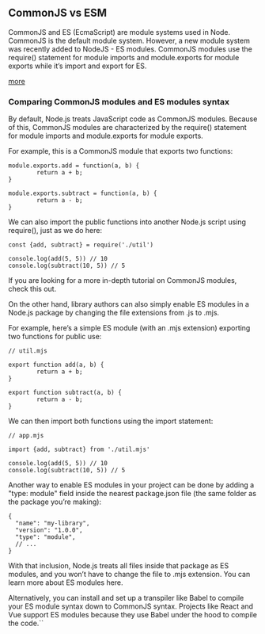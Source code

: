 ## CommonJS vs ESM
CommonJS and ES (EcmaScript) are module systems used in Node. CommonJS is the default module system. However, a new module system was recently added to NodeJS - ES modules. CommonJS modules use the require() statement for module imports and module.exports for module exports while it’s import and export for ES.


[more](https://reflectoring.io/nodejs-modules-imports/)

### Comparing CommonJS modules and ES modules syntax
By default, Node.js treats JavaScript code as CommonJS modules. Because of this, CommonJS modules are characterized by the require() statement for module imports and module.exports for module exports.

For example, this is a CommonJS module that exports two functions:
```
module.exports.add = function(a, b) {
        return a + b;
} 

module.exports.subtract = function(a, b) {
        return a - b;
}
``` 
We can also import the public functions into another Node.js script using require(), just as we do here:
```
const {add, subtract} = require('./util')

console.log(add(5, 5)) // 10
console.log(subtract(10, 5)) // 5
```
If you are looking for a more in-depth tutorial on CommonJS modules, check this out.

On the other hand, library authors can also simply enable ES modules in a Node.js package by changing the file extensions from .js to .mjs.

For example, here’s a simple ES module (with an .mjs extension) exporting two functions for public use:
```
// util.mjs

export function add(a, b) {
        return a + b;
}

export function subtract(a, b) {
        return a - b;
}
```
We can then import both functions using the import statement:
```
// app.mjs

import {add, subtract} from './util.mjs'

console.log(add(5, 5)) // 10
console.log(subtract(10, 5)) // 5
```
Another way to enable ES modules in your project can be done by adding a "type: module" field inside the nearest package.json file (the same folder as the package you’re making):
```
{
  "name": "my-library",
  "version": "1.0.0",
  "type": "module",
  // ...
}
```
With that inclusion, Node.js treats all files inside that package as ES modules, and you won’t have to change the file to .mjs extension. You can learn more about ES modules here.

Alternatively, you can install and set up a transpiler like Babel to compile your ES module syntax down to CommonJS syntax. Projects like React and Vue support ES modules because they use Babel under the hood to compile the code.``